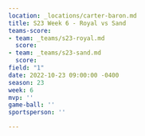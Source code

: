 ```yaml
---
location: _locations/carter-baron.md
title: S23 Week 6 - Royal vs Sand
teams-score:
- team: _teams/s23-royal.md
  score: 
- team: _teams/s23-sand.md
  score: 
field: "1"
date: 2022-10-23 09:00:00 -0400
season: 23
week: 6
mvp: ''
game-ball: ''
sportsperson: ''

---
```

